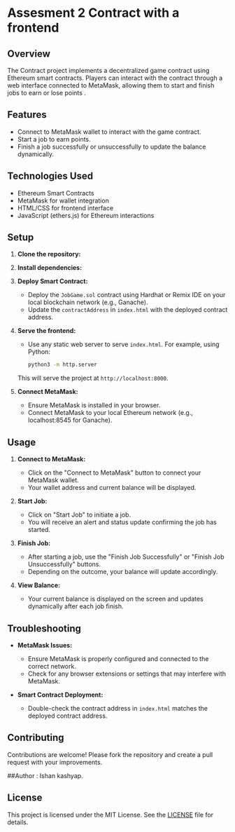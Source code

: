 
# Assesment 2 Contract with a frontend 

## Overview

The  Contract project implements a decentralized game contract using Ethereum smart contracts. Players can interact with the contract through a web interface connected to MetaMask, allowing them to start and finish jobs to earn or lose points .

## Features

- Connect to MetaMask wallet to interact with the game contract.
- Start a job to earn points.
- Finish a job successfully or unsuccessfully to update the balance dynamically.

## Technologies Used

- Ethereum Smart Contracts
- MetaMask for wallet integration
- HTML/CSS for frontend interface
- JavaScript (ethers.js) for Ethereum interactions

## Setup

1. **Clone the repository:**


2. **Install dependencies:**


3. **Deploy Smart Contract:**

   - Deploy the `JobGame.sol` contract using Hardhat or Remix IDE on your local blockchain network (e.g., Ganache).
   - Update the `contractAddress` in `index.html` with the deployed contract address.

4. **Serve the frontend:**

   - Use any static web server to serve `index.html`. For example, using Python:
   
     ```bash
     python3 -m http.server
     ```
   
   This will serve the project at `http://localhost:8000`.

5. **Connect MetaMask:**

   - Ensure MetaMask is installed in your browser.
   - Connect MetaMask to your local Ethereum network (e.g., localhost:8545 for Ganache).

## Usage

1. **Connect to MetaMask:**

   - Click on the "Connect to MetaMask" button to connect your MetaMask wallet.
   - Your wallet address and current balance will be displayed.

2. **Start Job:**

   - Click on "Start Job" to initiate a job.
   - You will receive an alert and status update confirming the job has started.

3. **Finish Job:**

   - After starting a job, use the "Finish Job Successfully" or "Finish Job Unsuccessfully" buttons.
   - Depending on the outcome, your balance will update accordingly.

4. **View Balance:**

   - Your current balance is displayed on the screen and updates dynamically after each job finish.

## Troubleshooting

- **MetaMask Issues:**
  - Ensure MetaMask is properly configured and connected to the correct network.
  - Check for any browser extensions or settings that may interfere with MetaMask.

- **Smart Contract Deployment:**
  - Double-check the contract address in `index.html` matches the deployed contract address.

## Contributing

Contributions are welcome! Please fork the repository and create a pull request with your improvements.

##Author : Ishan kashyap.
## License

This project is licensed under the MIT License. See the [LICENSE](LICENSE) file for details.
```



